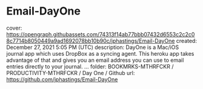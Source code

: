 # Email-DayOne

cover: https://opengraph.githubassets.com/74313f14ab77bbb07432d6553c2c2c08c7714b8050449a9ad1692078bb10b90c/jphastings/Email-DayOne
created: December 27, 2021 5:05 PM (UTC)
description: DayOne is a Mac/iOS journal app which uses DropBox as a syncing agent. This heroku app takes advantage of that and gives you an email address you can use to email entries directly to your journal. ...
folder: BOOKMRKS-MTHRFCKR / PRODUCTIVITY-MTHRFCKR / Day One / Github
url: https://github.com/jphastings/Email-DayOne